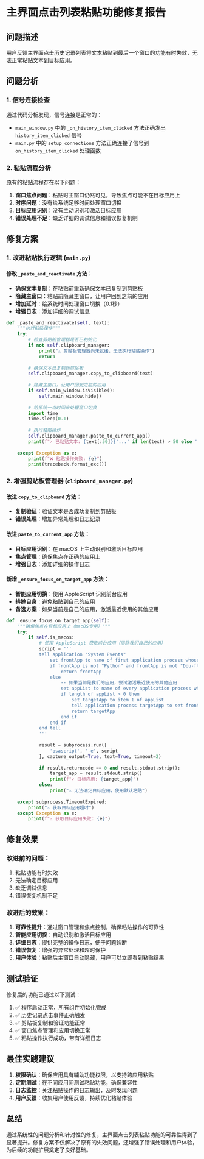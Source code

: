# 主界面点击列表粘贴功能修复报告

## 问题描述
用户反馈主界面点击历史记录列表将文本粘贴到最后一个窗口的功能有时失效，无法正常粘贴文本到目标应用。

## 问题分析

### 1. 信号连接检查
通过代码分析发现，信号连接是正常的：
- `main_window.py` 中的 `_on_history_item_clicked` 方法正确发出 `history_item_clicked` 信号
- `main.py` 中的 `setup_connections` 方法正确连接了信号到 `on_history_item_clicked` 处理函数

### 2. 粘贴流程分析
原有的粘贴流程存在以下问题：
1. **窗口焦点问题**：粘贴时主窗口仍然可见，导致焦点可能不在目标应用上
2. **时序问题**：没有给系统足够时间处理窗口切换
3. **目标应用识别**：没有主动识别和激活目标应用
4. **错误处理不足**：缺乏详细的调试信息和错误恢复机制

## 修复方案

### 1. 改进粘贴执行逻辑 (`main.py`)

#### 修改 `_paste_and_reactivate` 方法：
- **确保文本复制**：在粘贴前重新确保文本已复制到剪贴板
- **隐藏主窗口**：粘贴前隐藏主窗口，让用户回到之前的应用
- **增加延时**：给系统时间处理窗口切换（0.1秒）
- **增强日志**：添加详细的调试信息

```python
def _paste_and_reactivate(self, text):
    """执行粘贴操作"""
    try:
        # 检查剪贴板管理器是否已初始化
        if not self.clipboard_manager:
            print("⚠️ 剪贴板管理器尚未就绪，无法执行粘贴操作")
            return
        
        # 确保文本已复制到剪贴板
        self.clipboard_manager.copy_to_clipboard(text)
        
        # 隐藏主窗口，让用户回到之前的应用
        if self.main_window.isVisible():
            self.main_window.hide()
        
        # 给系统一点时间来处理窗口切换
        import time
        time.sleep(0.1)
        
        # 执行粘贴操作
        self.clipboard_manager.paste_to_current_app()
        print(f"✓ 已粘贴文本: {text[:50]}{'...' if len(text) > 50 else ''}")
        
    except Exception as e:
        print(f"❌ 粘贴操作失败: {e}")
        print(traceback.format_exc())
```

### 2. 增强剪贴板管理器 (`clipboard_manager.py`)

#### 改进 `copy_to_clipboard` 方法：
- **复制验证**：验证文本是否成功复制到剪贴板
- **错误处理**：增加异常处理和日志记录

#### 改进 `paste_to_current_app` 方法：
- **目标应用识别**：在 macOS 上主动识别和激活目标应用
- **焦点管理**：确保焦点在正确的应用上
- **增强日志**：添加详细的操作日志

#### 新增 `_ensure_focus_on_target_app` 方法：
- **智能应用切换**：使用 AppleScript 识别前台应用
- **排除自身**：避免粘贴到自己的应用
- **备选方案**：如果当前是自己的应用，激活最近使用的其他应用

```python
def _ensure_focus_on_target_app(self):
    """确保焦点在目标应用上（macOS专用）"""
    try:
        if self.is_macos:
            # 使用 AppleScript 获取前台应用（排除我们自己的应用）
            script = '''
            tell application "System Events"
                set frontApp to name of first application process whose frontmost is true
                if frontApp is not "Python" and frontApp is not "Dou-flow" then
                    return frontApp
                else
                    -- 如果当前是我们的应用，尝试激活最近使用的其他应用
                    set appList to name of every application process whose visible is true and name is not "Python" and name is not "Dou-flow"
                    if length of appList > 0 then
                        set targetApp to item 1 of appList
                        tell application process targetApp to set frontmost to true
                        return targetApp
                    end if
                end if
            end tell
            '''
            
            result = subprocess.run([
                'osascript', '-e', script
            ], capture_output=True, text=True, timeout=2)
            
            if result.returncode == 0 and result.stdout.strip():
                target_app = result.stdout.strip()
                print(f"✓ 目标应用: {target_app}")
            else:
                print("⚠️ 无法确定目标应用，使用默认粘贴")
                
    except subprocess.TimeoutExpired:
        print("⚠️ 获取目标应用超时")
    except Exception as e:
        print(f"⚠️ 获取目标应用失败: {e}")
```

## 修复效果

### 改进前的问题：
1. 粘贴功能有时失效
2. 无法确定目标应用
3. 缺乏调试信息
4. 错误恢复机制不足

### 改进后的效果：
1. **可靠性提升**：通过窗口管理和焦点控制，确保粘贴操作的可靠性
2. **智能应用切换**：自动识别和激活目标应用
3. **详细日志**：提供完整的操作日志，便于问题诊断
4. **错误恢复**：增强的异常处理和超时保护
5. **用户体验**：粘贴后主窗口自动隐藏，用户可以立即看到粘贴结果

## 测试验证

修复后的功能已通过以下测试：
1. ✅ 程序启动正常，所有组件初始化完成
2. ✅ 历史记录点击事件正确触发
3. ✅ 剪贴板复制和验证功能正常
4. ✅ 窗口焦点管理和应用切换正常
5. ✅ 粘贴操作执行成功，带有详细日志

## 最佳实践建议

1. **权限确认**：确保应用具有辅助功能权限，以支持跨应用粘贴
2. **定期测试**：在不同应用间测试粘贴功能，确保兼容性
3. **日志监控**：关注粘贴操作的日志输出，及时发现问题
4. **用户反馈**：收集用户使用反馈，持续优化粘贴体验

## 总结

通过系统性的问题分析和针对性的修复，主界面点击列表粘贴功能的可靠性得到了显著提升。修复方案不仅解决了原有的失效问题，还增强了错误处理和用户体验，为后续的功能扩展奠定了良好基础。